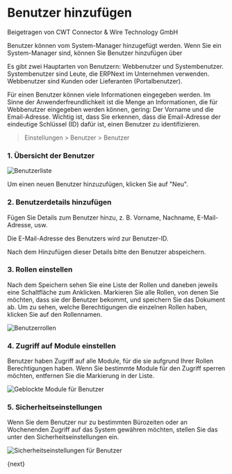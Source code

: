 <!-- add-breadcrumbs -->
# Benutzer hinzufügen
<span class="text-muted contributed-by">Beigetragen von CWT Connector & Wire Technology GmbH</span>

Benutzer können vom System-Manager hinzugefügt werden. Wenn Sie ein System-Manager sind, können Sie Benutzer hinzufügen über

Es gibt zwei Hauptarten von Benutzern: Webbenutzer und Systembenutzer. Systembenutzer sind Leute, die ERPNext im Unternehmen verwenden. Webbenutzer sind Kunden oder Lieferanten (Portalbenutzer).

Für einen Benutzer können viele Informationen eingegeben werden. Im Sinne der Anwenderfreundlichkeit ist die Menge an Informationen, die für Webbenutzer eingegeben werden können, gering: Der Vorname und die Email-Adresse. Wichtig ist, dass Sie erkennen, dass die Email-Adresse der eindeutige Schlüssel (ID) dafür ist, einen Benutzer zu identifizieren.

> Einstellungen > Benutzer > Benutzer

### 1. Übersicht der Benutzer

<img class="screenshot" src="/docs/assets/img/setup/users/user-1.png" alt="Benutzerliste">


Um einen neuen Benutzer hinzuzufügen, klicken Sie auf "Neu".

### 2. Benutzerdetails hinzufügen

Fügen Sie Details zum Benutzer hinzu, z. B. Vorname, Nachname, E-Mail-Adresse, usw.

Die E-Mail-Adresse des Benutzers wird zur Benutzer-ID.

Nach dem Hinzufügen dieser Details bitte den Benutzer abspeichern.

### 3. Rollen einstellen

Nach dem Speichern sehen Sie eine Liste der Rollen und daneben jeweils eine Schaltfläche zum Anklicken. Markieren Sie alle Rollen, von denen Sie möchten, dass sie der Benutzer bekommt, und speichern Sie das Dokument ab. Um zu sehen, welche Berechtigungen die einzelnen Rollen haben, klicken Sie auf den Rollennamen.

<img class="screenshot" src="/docs/assets/img/setup/users/user-2.png" alt="Benutzerrollen">

### 4. Zugriff auf Module einstellen

Benutzer haben Zugriff auf alle Module, für die sie aufgrund Ihrer Rollen Berechtigungen haben. Wenn Sie bestimmte Module für den Zugriff sperren möchten, entfernen Sie die Markierung in der Liste.

<img class="screenshot" src="/docs/assets/img/setup/users/user-3.png" alt="Geblockte Module für Benutzer">

### 5. Sicherheitseinstellungen

Wenn Sie dem Benutzer nur zu bestimmten Bürozeiten oder an Wochenenden Zugriff auf das System gewähren möchten, stellen Sie das unter den Sicherheitseinstellungen ein.

<img class="screenshot" src="/docs/assets/img/setup/users/user-4.png" alt="Sicherheitseinstellungen für Benutzer">

{next}
